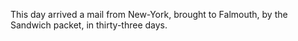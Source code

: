  This day arrived a mail from New-York, brought to Falmouth, by
                    the Sandwich packet, in thirty-three days.